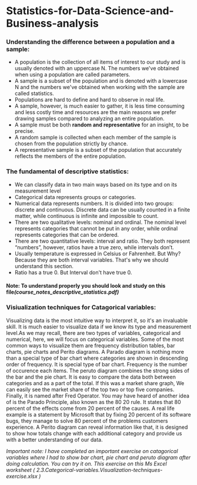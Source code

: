# Statistics-for-Data-Science-and-Business-analysis


### Understanding the difference between a population and a sample:
- A population is the collection of all items of interest to our study and is usually denoted with an
uppercase N. The numbers we've obtained when using a population are called parameters.
- A sample is a subset of the population and is denoted with a lowercase N and the numbers we've obtained
when working with the sample are called statistics.
- Populations are hard to define and hard to observe in real life.
- A sample, however, is much easier to gather, it is less time consuming and less costly time and resources
are the main reasons we prefer drawing samples compared to analyzing an entire population. 
- A sample must be both <b>random and representative</b> for an insight, to be precise.
- A random sample is collected when each member of the sample is chosen from the population strictly by
chance.
- A representative sample is a subset of the population that accurately reflects the members of the entire
population.

### The fundamental of descriptive statistics:
- We can classify data in two main ways based on its type and on its measurement level
- Categorical data represents groups or categories.
- Numerical data represents numbers. It is divided into two groups: discrete and continuous. Discrete data can be usually counted in a finite matter, while continuous is infinite and impossible to count.
- There are two qualitative levels: nominal and ordinal. The nominal level represents categories that cannot be put in any order, while ordinal represents categories that can be ordered.
- There are two quantitative levels: interval and ratio. They both represent “numbers”, however, ratios have a true zero, while intervals don’t.
- Usually temperature is expressed in Celsius or Fahrenheit. But Why? Because they are both interval variables. That's why we should understand this section. 
- Ratio has a true 0. But Interval don't have true 0. 

#### Note: To understand properly you should look and study on this file<i>(course_notes_descriptive_statistics.pdf)</i>

### Visiualization techniques for Catagorical variables: 
Visualizing data is the most intuitive way to interpret it, so it's an invaluable skill. It is much easier to visualize data if we know its type and measurement level.As we may recall, there are two types of variables, categorical and numerical, here, we will focus on categorical variables. Some of the most common ways to visualize them are frequency distribution tables, bar charts, pie charts and Perito diagrams. A Parado diagram is nothing more than a special type of bar chart where categories are shown in descending order of frequency. It is special type of bar chart.
Frequency is the number of occurence each items. The peruto diagram combines the strong sides of the bar and the pie chart. It is easy to compare the data both between categories and as a part of the total. If this was a market share graph, We can easily see the market share of the top two or top five companies. Finally, it is named after Fred Operator. You may have heard of another idea of is the Parado Principle, also known as the 80 20 rule.
It states that 80 percent of the effects come from 20 percent of the causes. A real life example is a statement by Microsoft that by fixing 20 percent of its software bugs, they manage to solve 80 percent of the problems customers experience. A Perito diagram can reveal information like that, it is designed to show how totals change with each additional category and provide us with a better understanding of our data.

<i>Important note: I have completed an important exercise on catagorical variables where I had to show bar chart, pie chart and peruto diagram after doing calculation. You can try it on. This exercise on this Ms Excel worksheet ( 2.3.Categorical-variables.Visualization-techniques-exercise.xlsx )</i>

